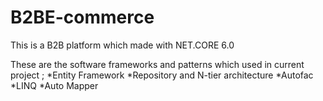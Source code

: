 # B2BE-commerce
This is a B2B platform which made with NET.CORE 6.0 

These are the software frameworks and patterns which used in current project ;
*Entity Framework
*Repository and N-tier architecture
*Autofac
*LINQ
*Auto Mapper

